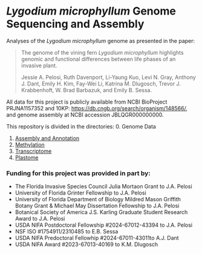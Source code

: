 # <i>Lygodium microphyllum</i> Genome Sequencing and Assembly
Analyses of the <i>Lygodium microphyllum</i> genome as presented in the paper: 

>The genome of the vining fern <i>Lygodium microphyllum</i> highlights genomic and functional differences between life phases of an invasive plant.
>
>Jessie A. Pelosi, Ruth Davenport, Li-Yaung Kuo, Levi N. Gray, Anthony J. Dant, Emily H. Kim, Fay-Wei Li, Katrina M. Dlugosch, Trevor J. Krabbenhoft, W. Brad Barbazuk, and Emily B. Sessa. 

All data for this project is publicly available from NCBI BioProject PRJNA1157352 and 10KP: https://db.cngb.org/search/organism/148566/, and genome assembly at NCBI accession JBLQGR000000000. 

This repository is divided in the directories: 
0. Genome Data
1. [Assembly and Annotation](https://github.com/jessiepelosi/LygodiumGenome/tree/main/assembly_annotation)
2. [Methylation](https://github.com/jessiepelosi/LygodiumGenome/tree/main/methylation)
3. [Transcriptome](https://github.com/jessiepelosi/LygodiumGenome/tree/main/transcriptome)
4. [Plastome](https://github.com/jessiepelosi/LygodiumGenome/tree/main/organelles)

### Funding for this project was provided in part by: 

* The Florida Invasive Species Council Julia Mortaon Grant to J.A. Pelosi
* University of Florida Grinter Fellowship to J.A. Pelosi
* University of Florida Department of Biology Mildred Mason Griffith Botany Grant & Michael May Dissertation Fellowship to J.A. Pelosi
* Botanical Society of America J.S. Karling Graduate Student Research Award to J.A. Pelosi
* USDA NIFA Postdoctoral Fellowship #2024-67012-43394 to J.A. Pelosi
* NSF ISO #1754911/2310485 to E.B. Sessa
* USDA NIFA Predoctoral Fellowhip #2024-67011-43011to A.J. Dant
* USDA NIFA Award #2023-67013-40169 to K.M. Dlugosch
